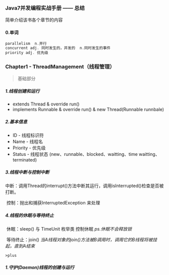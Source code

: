 ### Java7并发编程实战手册 —— 总结

简单介绍该书各个章节的内容



#### 0.单词

```java
parallelism  n.并行
concurrent adj. 同时发生的，并发的  n.同时发生的事件
priority adj. 优先级
```





### Chapter1 - ThreadManagement（线程管理）

> 基础部分

##### 1.线程创建和运行

- extends Thread  & override run()
- implements Runnable & override run() & new Thread(Runnable runnbale)

##### 2.基本信息

- ID - 线程标识符	
- Name - 线程名	
- Priority - 优先级	
- Status - 线程状态 (new、runnable、blocked、waitting、time waitting、terminated)

##### 3.线程中断与控制中断

​	中断：调用Thread的interrupt()方法中断其运行，调用isInterrupted()检查是否被打断。

​	控制：抛出和捕获InterruptedException 来处理

##### 4.线程的休眠与等待终止

​	休眠：sleep() 与 TimeUnit 枚举类 控制休眠  *ps.休眠不会释放锁*

​	等待终止：join()  *当A线程对象的join()方法被B调用时，调用它的B线程将被挂起，直到A结束*



	>plus

##### 1.守护(Daemon)线程的创建与运行











